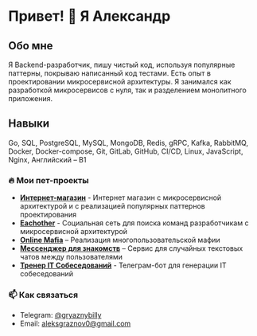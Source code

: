 # Привет! 👋 Я Александр

## **Обо мне**
Я Backend-разработчик, пишу чистый код, используя популярные паттерны, покрываю
написанный код тестами. Есть опыт в проектировании микросервисной архитектуры. Я
занимался как разработкой микросервисов с нуля, так и разделением монолитного
приложения.


## **Навыки**
Go, SQL, PostgreSQL, MySQL, MongoDB, Redis, gRPC, Kafka, RabbitMQ, Docker,
Docker-compose, Git, GitLab, GitHub, CI/CD, Linux, JavaScript, Nginx, Английский – B1


### 🔥 Мои пет-проекты
- [**Интернет-магазин**](https://github.com/lavatee/shop_documentation) - Интернет магазин с микросервисной архитектурой и с реализацией популярных паттернов проектирования
- [**Eachother**](https://github.com/lavatee/shop_documentation) - Социальная сеть для поиска команд разработчикам с микросервисной архитектурой
- [**Online Mafia**](https://github.com/lavatee/mafia) – Реализация многопользовательской мафии
- [**Мессенджер для знакомств**](https://github.com/lavatee/messenger) – Сервис для случайных текстовых чатов между пользователями
- [**Тренер IT Собеседований**](https://github.com/lavatee/ai_hr) - Телеграм-бот для генерации IT собеседований

### 📫 Как связаться  
- Telegram: [@gryaznybilly](https://t.me/gryaznybilly)  
- Email: aleksgraznov0@gmail.com 
